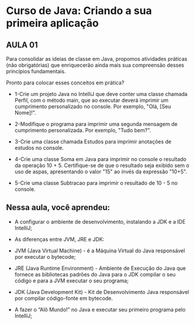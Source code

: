 # Curso de Java: Criando a sua primeira aplicação

## AULA 01

Para consolidar as ideias de classe em Java, propomos atividades práticas (não obrigatórias) que enriquecerão ainda mais sua compreensão desses princípios fundamentais.

Pronto para colocar esses conceitos em prática?

* 1-Crie um projeto Java no IntelliJ que deve conter uma classe chamada Perfil, com o método main, que ao executar deverá imprimir um cumprimento personalizado no console. Por exemplo, "Olá, [Seu Nome]!".

* 2-Modifique o programa para imprimir uma segunda mensagem de cumprimento personalizada. Por exemplo, "Tudo bem?".

* 3-Crie uma classe chamada Estudos para imprimir anotações de estudos no console.

* 4-Crie uma classe Soma em Java para imprimir no console o resultado da operação 10 + 5. Certifique-se de que o resultado seja exibido sem o uso de aspas, apresentando o valor "15" ao invés da expressão "10+5".

* 5-Crie uma classe Subtracao para imprimir o resultado de 10 - 5 no console.


## Nessa aula, você aprendeu:

* A configurar o ambiente de desenvolvimento, instalando a JDK e a IDE IntelliJ;

* As diferenças entre JVM, JRE e JDK:

* JVM (Java Virtual Machine) - é a Máquina Virtual do Java responsável por executar o bytecode;

* JRE (Java Runtime Environment) - Ambiente de Execução do Java que fornece as bibliotecas padrões do Java para o JDK compilar o seu código e para a JVM executar o seu programa;

* JDK (Java Development Kit) - Kit de Desenvolvimento Java responsável por compilar código-fonte em bytecode.

* A fazer o “Alô Mundo!” no Java e executar seu primeiro programa pelo IntelliJ;

